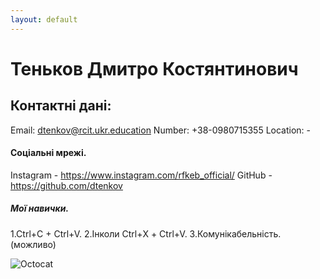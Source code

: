 ```yaml
---
layout: default
---
```


# Теньков Дмитро Костянтинович


## Контактні дані:
Email: dtenkov@rcit.ukr.education
Number: +38-0980715355
Location: -



#### Соціальні мрежі.

Instagram - https://www.instagram.com/rfkeb_official/
GitHub - https://github.com/dtenkov

##### Мої навички.
1.Ctrl+C + Ctrl+V.
2.Інколи Ctrl+Х + Ctrl+V.
3.Комунікабельність. (можливо) 

![Octocat](https://github.githubassets.com/images/icons/emoji/octocat.png)

